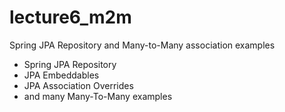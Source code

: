 # lecture6_m2m
Spring JPA Repository  and Many-to-Many association examples
- Spring JPA Repository
- JPA Embeddables
- JPA Association Overrides
- and many Many-To-Many  examples
